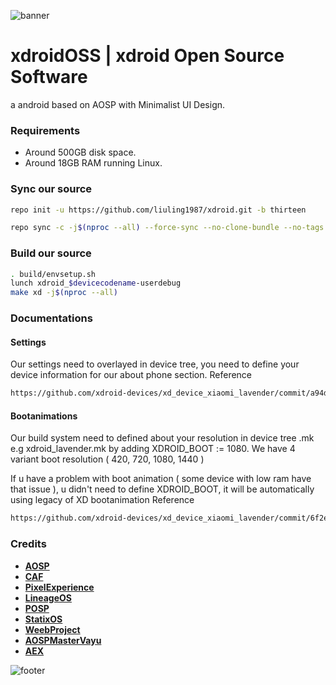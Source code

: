 ![banner](https://raw.githubusercontent.com/xdroid-oss/.github/55654e4a1b88977f60e2116d7cbeed17e87f450b/banner.png)
# xdroidOSS | xdroid Open Source Software
a android based on AOSP with Minimalist UI Design.

### Requirements
- Around 500GB disk space.
- Around 18GB RAM running Linux.

### Sync our source ###
```bash
repo init -u https://github.com/liuling1987/xdroid.git -b thirteen
```
```bash
repo sync -c -j$(nproc --all) --force-sync --no-clone-bundle --no-tags
```

### Build our source ###
```bash
. build/envsetup.sh
lunch xdroid_$devicecodename-userdebug
make xd -j$(nproc --all)
```

### Documentations ###
#### Settings
Our settings need to overlayed in device tree, you need to define your device information for our about phone section.
Reference
```bash
https://github.com/xdroid-devices/xd_device_xiaomi_lavender/commit/a94de499460e5a84aeb4cdac0c4e82ce5d88de4f
```
#### Bootanimations
Our build system need to defined about your resolution in device tree .mk e.g xdroid_lavender.mk by adding XDROID_BOOT := 1080.
We have 4 variant boot resolution ( 420, 720, 1080, 1440 )

If u have a problem with boot animation ( some device with low ram have that issue ), u didn't need to define XDROID_BOOT, it will be automatically using legacy of XD bootanimation
Reference
```bash
https://github.com/xdroid-devices/xd_device_xiaomi_lavender/commit/6f2ed2af8ee5a6165ffd231d368b03cbee5e3989
```
### Credits ###
 * [**AOSP**](https://android.googlesource.com)
 * [**CAF**](https://source.codeaurora.org)
 * [**PixelExperience**](https://github.com/PixelExperience)
 * [**LineageOS**](https://github.com/LineageOS)
 * [**POSP**](https://github.com/PotatoProject)
 * [**StatixOS**](https://github.com/StatiXOS)
 * [**WeebProject**](https://github.com/WeebProject)
 * [**AOSPMasterVayu**](https://github.com/AOSP-Master-Vayu)
 * [**AEX**](https://github.com/AospExtended)

![footer](https://github.com/xdroid-oss/.github/raw/main/footer.png)
